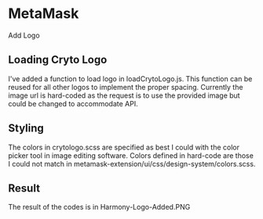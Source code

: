 # MetaMask
Add Logo

Loading Cryto Logo
--------------------
I've added a function to load logo in loadCrytoLogo.js.
This function can be reused for all other logos to implement the proper spacing. 
Currently the image url is hard-coded as the request is to use the provided image but could be changed to accommodate API.

Styling
--------
The colors in crytologo.scss are specified as best I could with the color picker tool in image editing software.
Colors defined in hard-code are those I could not match in metamask-extension/ui/css/design-system/colors.scss.

Result
------
The result of the codes is in Harmony-Logo-Added.PNG
